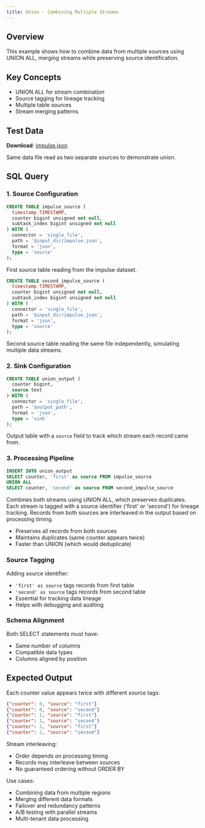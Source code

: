 ```yaml
---
title: Union - Combining Multiple Streams
---
```



## Overview
This example shows how to combine data from multiple sources using UNION ALL, merging streams while preserving source identification.

## Key Concepts
- UNION ALL for stream combination
- Source tagging for lineage tracking
- Multiple table sources
- Stream merging patterns

## Test Data
**Download**: [impulse.json](/test-data/impulse.json)

Same data file read as two separate sources to demonstrate union.

## SQL Query

### 1. Source Configuration
```sql
CREATE TABLE impulse_source (
  timestamp TIMESTAMP,
  counter bigint unsigned not null,
  subtask_index bigint unsigned not null
) WITH (
  connector = 'single_file',
  path = '$input_dir/impulse.json',
  format = 'json',
  type = 'source'
);
```
First source table reading from the impulse dataset.

```sql
CREATE TABLE second_impulse_source (
  timestamp TIMESTAMP,
  counter bigint unsigned not null,
  subtask_index bigint unsigned not null
) WITH (
  connector = 'single_file',
  path = '$input_dir/impulse.json',
  format = 'json',
  type = 'source'
);
```
Second source table reading the same file independently, simulating multiple data streams.

### 2. Sink Configuration
```sql
CREATE TABLE union_output (
  counter bigint,
  source text
) WITH (
  connector = 'single_file',
  path = '$output_path',
  format = 'json',
  type = 'sink'
);
```
Output table with a `source` field to track which stream each record came from.

### 3. Processing Pipeline
```sql
INSERT INTO union_output
SELECT counter, 'first' as source FROM impulse_source
UNION ALL 
SELECT counter, 'second' as source FROM second_impulse_source
```
Combines both streams using UNION ALL, which preserves duplicates. Each stream is tagged with a source identifier ('first' or 'second') for lineage tracking. Records from both sources are interleaved in the output based on processing timing.
- Preserves all records from both sources
- Maintains duplicates (same counter appears twice)
- Faster than UNION (which would deduplicate)

### Source Tagging
Adding source identifier:
- `'first' as source` tags records from first table
- `'second' as source` tags records from second table
- Essential for tracking data lineage
- Helps with debugging and auditing

### Schema Alignment
Both SELECT statements must have:
- Same number of columns
- Compatible data types
- Columns aligned by position

## Expected Output
Each counter value appears twice with different source tags:
```json
{"counter": 0, "source": "first"}
{"counter": 0, "source": "second"}
{"counter": 1, "source": "first"}
{"counter": 1, "source": "second"}
{"counter": 2, "source": "first"}
{"counter": 2, "source": "second"}
```

Stream interleaving:
- Order depends on processing timing
- Records may interleave between sources
- No guaranteed ordering without ORDER BY

Use cases:
- Combining data from multiple regions
- Merging different data formats
- Failover and redundancy patterns
- A/B testing with parallel streams
- Multi-tenant data processing